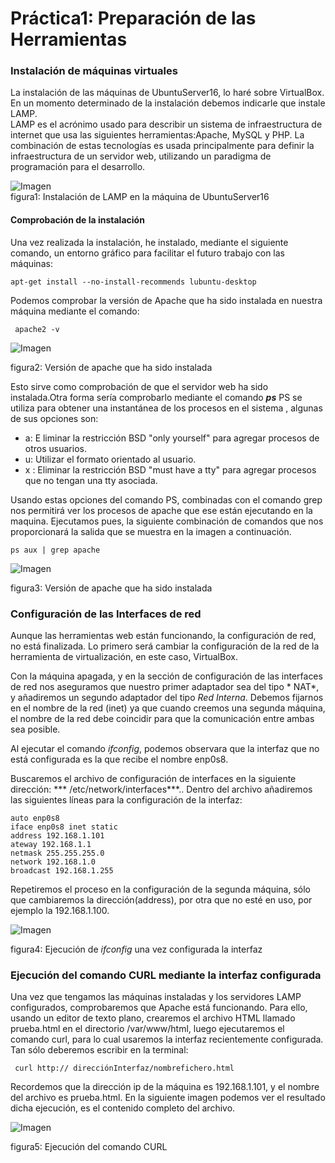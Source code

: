 # Práctica1: Preparación de las Herramientas
### Instalación de máquinas virtuales
La instalación de las máquinas de UbuntuServer16, lo haré sobre VirtualBox.
En un momento determinado de la instalación debemos indicarle que instale LAMP.   
LAMP es el acrónimo usado para describir un sistema de infraestructura de internet que usa las siguientes herramientas:Apache, MySQL y PHP. La combinación de estas tecnologías es usada principalmente para definir la infraestructura de un servidor web, utilizando un paradigma de programación para el desarrollo.

![Imagen][im1]  
figura1: Instalación de LAMP en la máquina de UbuntuServer16


#### Comprobación de la instalación
Una vez realizada la instalación, he instalado, mediante el siguiente comando, un entorno gráfico para facilitar el futuro trabajo con las máquinas:

`apt-get install --no-install-recommends lubuntu-desktop`

Podemos comprobar la versión de Apache que ha sido instalada en nuestra máquina mediante el comando:

` apache2 -v`

![Imagen][im2]  

figura2: Versión de apache que ha sido instalada

Esto sirve como comprobación de que el servidor web ha sido instalada.Otra forma sería comprobarlo mediante el comando ***ps***
PS se utiliza para obtener una instantánea de los procesos en el sistema , algunas de sus opciones son:
* a: E liminar la restricción BSD "only yourself" para agregar procesos de otros usuarios.
* u: Utilizar el formato orientado al usuario.
*  x : Eliminar la restricción BSD "must have a tty" para agregar procesos que no tengan una tty asociada.

Usando estas opciones del comando PS, combinadas con el comando grep nos permitirá ver los procesos de apache que ese están ejecutando en la maquina. Ejecutamos pues, la siguiente combinación de comandos que nos proporcionará la salida que se muestra en la imagen a continuación.

 `ps aux | grep apache`


![Imagen][im3]

figura3: Versión de apache que ha sido instalada

### Configuración de las Interfaces de red
Aunque las herramientas web están funcionando, la configuración de red, no está finalizada. Lo primero será cambiar la configuración de la red de la herramienta de virtualización, en este caso, VirtualBox.

Con la máquina apagada, y en la sección de configuración de las interfaces de red nos aseguramos que  nuestro primer adaptador sea del tipo * NAT*, y añadiremos un segundo adaptador del tipo *Red Interna*. Debemos fijarnos en el nombre de la red (inet) ya que cuando creemos una segunda máquina, el nombre de la red debe coincidir para que la comunicación entre ambas sea posible.

Al ejecutar el comando *ifconfig*, podemos observara que la interfaz que no está configurada es la que recibe el nombre enp0s8.

Buscaremos el archivo de configuración de interfaces en la siguiente dirección: *** /etc/network/interfaces***.. Dentro del archivo añadiremos las siguientes líneas para la configuración de la interfaz:
~~~
auto enp0s8
iface enp0s8 inet static
address 192.168.1.101
ateway 192.168.1.1
netmask 255.255.255.0
network 192.168.1.0
broadcast 192.168.1.255
~~~

Repetiremos el proceso en la configuración de la segunda máquina, sólo que cambiaremos la dirección(address), por otra que no esté en uso, por ejemplo la 192.168.1.100.

![Imagen][im4]

figura4: Ejecución de *ifconfig* una vez configurada la interfaz

### Ejecución del comando CURL mediante la interfaz configurada

Una vez que tengamos las máquinas instaladas y los servidores LAMP configurados,
comprobaremos  que  Apache  está  funcionando.  Para  ello,  usando  un  editor  de  texto
plano, crearemos el archivo HTML llamado prueba.html en el directorio /var/www/html, luego ejecutaremos el comando curl, para lo cual usaremos la interfaz recientemente configurada. Tan sólo deberemos escribir en la terminal:

` curl http:// direcciónInterfaz/nombrefichero.html`

Recordemos que la dirección ip de la máquina es 192.168.1.101, y el nombre del archivo es prueba.html. En la siguiente imagen podemos ver el resultado dicha ejecución, es el contenido completo del archivo.

![Imagen][im5]

figura5: Ejecución del comando CURL



[im1]: Imagenes/P1.png
"Instalación de LAMP en la máquina de UbuntuServer16"

[im2]: Imagenes/versionapache.png
  "Versión de apache que ha sido instalada"

[im3]:Imagenes/apache.png
  "Versión de apache que ha sido instalada"

[im4]: Imagenes/interfaz.png
  "Ejecución de *ifconfig* una vez configurada la interfaz"

[im5]: Imagenes/funciona.png
"Ejecución del comando CURL"
